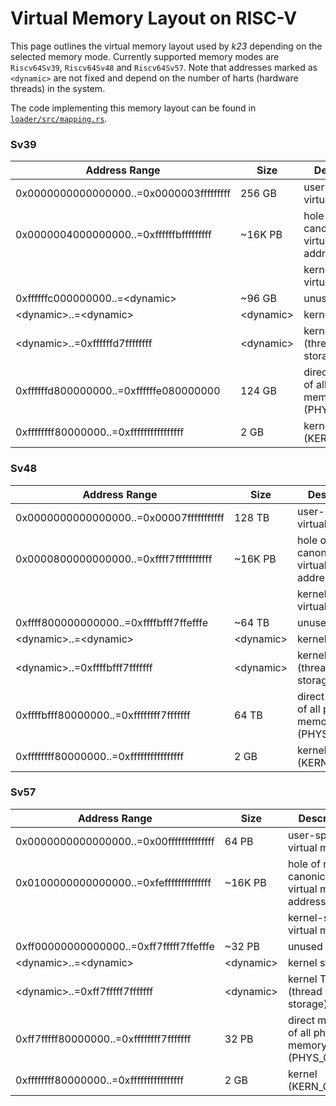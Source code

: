 # Virtual Memory Layout on RISC-V

This page outlines the virtual memory layout used by *k23* depending on the selected memory mode.
Currently supported memory modes are `Riscv64Sv39`, `Riscv64Sv48` and `Riscv64Sv57`.
Note that addresses marked as `<dynamic>` are not fixed and depend on the number of harts (hardware threads) in the
system.

The code implementing this memory layout can be found in [`loader/src/mapping.rs`](../../loader/src/mapping.rs).

### Sv39

| Address Range                           | Size        | Description                                         |
|-----------------------------------------|-------------|-----------------------------------------------------|
| 0x0000000000000000..=0x0000003fffffffff | 256 GB      | user-space virtual memory                           |
| 0x0000004000000000..=0xffffffbfffffffff | ~16K PB     | hole of non-canonical virtual memory addresses      |
|                                         |             | kernel-space virtual memory                         |
| 0xffffffc000000000..=\<dynamic\>        | ~96 GB      | unused                                              |
| \<dynamic\>..=\<dynamic\>               | \<dynamic\> | kernel stacks                                       |
| \<dynamic\>..=0xffffffd7ffffffff        | \<dynamic\> | kernel TLS (thread local storage)                   |
| 0xffffffd800000000..=0xffffffe080000000 | 124 GB      | direct mapping of all physical memory (PHYS_OFFSET) |
| 0xffffffff80000000..=0xffffffffffffffff | 2 GB        | kernel (KERN_OFFSET)                                |

### Sv48

| Address Range                           | Size        | Description                                         |
|-----------------------------------------|-------------|-----------------------------------------------------|
| 0x0000000000000000..=0x00007fffffffffff | 128 TB      | user-space virtual memory                           |
| 0x0000800000000000..=0xffff7fffffffffff | ~16K PB     | hole of non-canonical virtual memory addresses      |
|                                         |             | kernel-space virtual memory                         |
| 0xffff800000000000..=0xffffbfff7ffefffe | ~64 TB      | unused                                              |
| \<dynamic\>..=\<dynamic\>               | \<dynamic\> | kernel stacks                                       |
| \<dynamic\>..=0xffffbfff7fffffff        | \<dynamic\> | kernel TLS (thread local storage)                   |
| 0xffffbfff80000000..=0xffffffff7fffffff | 64 TB       | direct mapping of all physical memory (PHYS_OFFSET) |
| 0xffffffff80000000..=0xffffffffffffffff | 2 GB        | kernel (KERN_OFFSET)                                |

### Sv57

| Address Range                           | Size        | Description                                         |
|-----------------------------------------|-------------|-----------------------------------------------------|
| 0x0000000000000000..=0x00ffffffffffffff | 64 PB       | user-space virtual memory                           |
| 0x0100000000000000..=0xfeffffffffffffff | ~16K PB     | hole of non-canonical virtual memory addresses      |
|                                         |             | kernel-space virtual memory                         |
| 0xff00000000000000..=0xff7fffff7ffefffe | ~32 PB      | unused                                              |
| \<dynamic\>..=\<dynamic\>               | \<dynamic\> | kernel stacks                                       |
| \<dynamic\>..=0xff7fffff7fffffff        | \<dynamic\> | kernel TLS (thread local storage)                   |
| 0xff7fffff80000000..=0xffffffff7fffffff | 32 PB       | direct mapping of all physical memory (PHYS_OFFSET) |
| 0xffffffff80000000..=0xffffffffffffffff | 2 GB        | kernel (KERN_OFFSET)                                |
